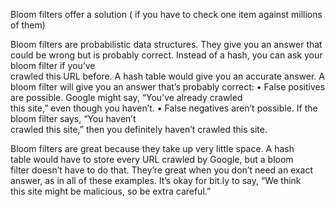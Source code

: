 Bloom filters offer a solution ( if you have to check one item against millions of them)


Bloom filters are probabilistic data structures. They give you an answer that could be wrong but is probably сorrect. Instead of a hash, you can ask your bloom filter if you’ve  
crawled this URL before. A hash table would give you an accurate answer. A bloom filter will give you an answer that’s probably correct:
• False positives are possible. Google might say, “You’ve already crawled  
this site,” even though you haven’t.
• False negatives aren’t possible. If the bloom filter says, “You haven’t  
crawled this site,” then you definitely haven’t crawled this site.  

Bloom filters are great because they take up very little space. A hash  
table would have to store every URL crawled by Google, but a bloom  
filter doesn’t have to do that. They’re great when you don’t need an exact  
answer, as in all of these examples. It’s okay for bit.ly to say, “We think  
this site might be malicious, so be extra careful.”